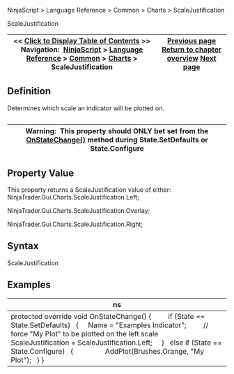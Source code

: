 ﻿
NinjaScript > Language Reference > Common > Charts > ScaleJustification

ScaleJustification

| << [Click to Display Table of Contents](scalejustification.md) >> **Navigation:**     [NinjaScript](ninjascript-1.md) > [Language Reference](language_reference_wip-1.md) > [Common](common-1.md) > [Charts](chart-1.md) > ScaleJustification | [Previous page](isseparatezorder-1.md) [Return to chapter overview](chart-1.md) [Next page](stroke_class-1.md) |
| --- | --- |
## Definition
Determines which scale an indicator will be plotted on.
## 

| Warning:  This property should ONLY bet set from the [OnStateChange()](onstatechange-1.md) method during State.SetDefaults or State.Configure |
| --- |

## Property Value
This property returns a ScaleJustification value of either:
 
NinjaTrader.Gui.Charts.ScaleJustification.Left;  

NinjaTrader.Gui.Charts.ScaleJustification.Overlay;  

NinjaTrader.Gui.Charts.ScaleJustification.Right;

## Syntax
ScaleJustification
 
## Examples

| ns |
| --- |
| protected override void OnStateChange() {          if (State == State.SetDefaults)    {      Name = "Examples Indicator";           // force "My Plot" to be plotted on the left scale      ScaleJustification = ScaleJustification.Left;      }    else if (State == State.Configure)    {                  AddPlot(Brushes.Orange, "My Plot");    } } |
